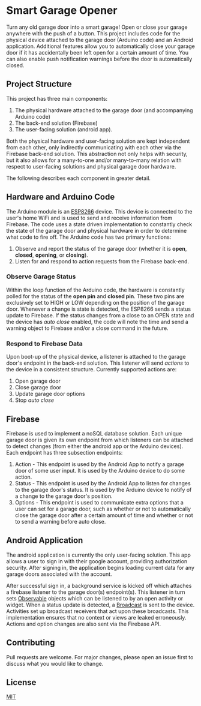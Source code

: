 # Smart Garage Opener

Turn any old garage door into a smart garage! Open or close your garage anywhere with the push of a button. This project includes code for the physical device attached to the garage door (Arduino code) and an Android application. Additional features allow you to automatically close your garage door if it has accidentally been left open for a certain amount of time. You can also enable push notification warnings before the door is automatically closed.

## Project Structure
This project has three main components: 
1.	The physical hardware attached to the garage door (and accompanying Arduino code)
2.	 The back-end solution (Firebase)
3.	 The user-facing solution (android app).

Both the physical hardware and user-facing solution are kept independent from each other, only indirectly communicating with each other via the Firebase back-end solution. This abstraction not only helps with security, but it also allows for a many-to-one and/or many-to-many relation with respect to user-facing solutions and physical garage door hardware. 

The following describes each component in greater detail.

## Hardware and Arduino Code
The Arduino module is an [ESP8266](https://en.wikipedia.org/wiki/ESP8266) device. This device is connected to the user's home WiFi and is used to send and receive information from Firebase.
The code uses a state driven implementation to constantly check the state of the garage door and physical hardware in order to determine what code to fire off. The Arduino code has two primary functions:
1. Observe and report the status of the garage door (whether it is **open**, **closed**, **opening**, or **closing**).
2. Listen for and respond to action requests from the Firebase back-end.

### Observe Garage Status
Within the loop function of the Arduino code, the hardware is constantly polled for the status of the **open pin** and **closed pin**. These two pins are exclusively set to HIGH or LOW depending on the position of the garage door. Whenever a change is state is detected, the ESP8266 sends a status update to Firebase. If the status changes from a close to an OPEN state and the device has *auto close* enabled, the code will note the time and send a warning object to Firebase and/or a close command in the future.

### Respond to Firebase Data
Upon boot-up of the physical device, a listener is attached to the garage door's endpoint in the back-end solution. This listener will send *actions* to the device in a consistent structure. Currently supported actions are:
1. Open garage door
2. Close garage door
3. Update garage door options
4. Stop *auto close*

## Firebase
Firebase is used to implement a noSQL database solution. Each unique garage door is given its own endpoint from which listeners can be attached to detect changes (from either the android app or the Arduino devices). Each endpoint has three subsection endpoints:
1. Action - This endpoint is used by the Android App to notify a garage door of some user input. It is used by the Arduino device to do some action.
2. Status - This endpoint is used by the Android App to listen for changes to the garage door's status. It is used by the Arduino device to notify of a change to the garage door's position.
3. Options - This endpoint is used to communicate extra options that a user can set for a garage door, such as whether or not to automatically close the garage door after a certain amount of time and whether or not to send a warning before auto close.

## Android Application
The android application is currently the only user-facing solution. This app allows a user to sign in with their google account, providing authorization security. After signing in, the application begins loading current data for any garage doors associated with the account. 

After successful sign in, a background service is kicked off which attaches a firebase listener to the garage door(s) endpoint(s). This listener in turn sets [Observable](https://developer.android.com/reference/android/databinding/ObservableField) objects which can be listened to by an open activity or widget. When a status update is detected, a [Broadcast](https://developer.android.com/guide/components/broadcasts) is sent to the device. Activities set up broadcast receivers that act upon these broadcasts. This implementation ensures that no context or views are leaked erroneously. Actions and option changes are also sent via the Firebase API. 

## Contributing
Pull requests are welcome. For major changes, please open an issue first to discuss what you would like to change.

## License
[MIT](https://choosealicense.com/licenses/mit/)
